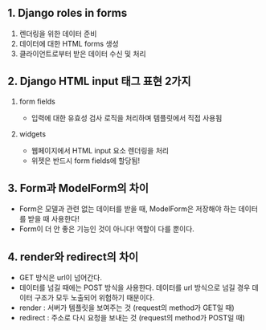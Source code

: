 ## 1. Django roles in forms

1. 렌더링을 위한 데이터 준비
2. 데이터에 대한 HTML forms 생성
3. 클라이언트로부터 받은 데이터 수신 및 처리



## 2. Django HTML input 태그 표현 2가지

1. form fields
   
   - 입력에 대한 유효성 검사 로직을 처리하며 템플릿에서 직접 사용됨
2. widgets
   - 웹페이지에서 HTML input 요소 렌더링을 처리
   - 위젯은 반드시 form fields에 할당됨!
   
   

## 3. Form과 ModelForm의 차이

- Form은 모델과 관련 없는 데이터를 받을 때, ModelForm은 저장해야 하는 데이터를 받을 때 사용한다!
- Form이 더 안 좋은 기능인 것이 아니다! 역할이 다를 뿐이다.



## 4. render와 redirect의 차이

- GET 방식은 url이 넘어간다.
- 데이터를 넘길 때에는 POST 방식을 사용한다. 데이터를 url 방식으로 넘길 경우 데이터 구조가 모두 노출되어 위험하기 때문이다. 
- render : 서버가 템플릿을 보여주는 것 (request의 method가 GET일 때)
- redirect : 주소로 다시 요청을 보내는 것 (request의 method가 POST일 때)